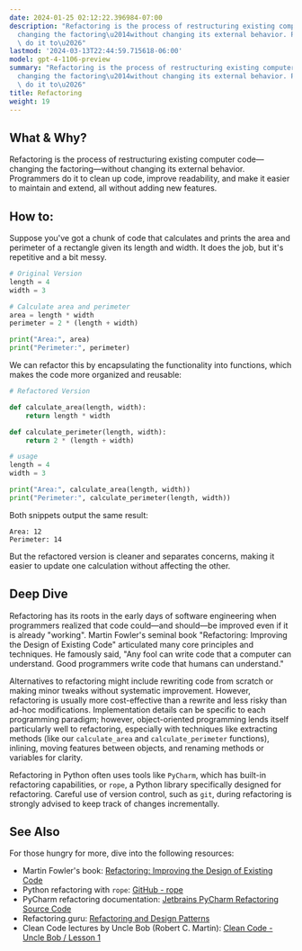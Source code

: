 ```yaml
---
date: 2024-01-25 02:12:22.396984-07:00
description: "Refactoring is the process of restructuring existing computer code\u2014\
  changing the factoring\u2014without changing its external behavior. Programmers\
  \ do it to\u2026"
lastmod: '2024-03-13T22:44:59.715618-06:00'
model: gpt-4-1106-preview
summary: "Refactoring is the process of restructuring existing computer code\u2014\
  changing the factoring\u2014without changing its external behavior. Programmers\
  \ do it to\u2026"
title: Refactoring
weight: 19
---
```


## What & Why?
Refactoring is the process of restructuring existing computer code—changing the factoring—without changing its external behavior. Programmers do it to clean up code, improve readability, and make it easier to maintain and extend, all without adding new features.

## How to:
Suppose you've got a chunk of code that calculates and prints the area and perimeter of a rectangle given its length and width. It does the job, but it's repetitive and a bit messy.

```python
# Original Version
length = 4
width = 3

# Calculate area and perimeter
area = length * width
perimeter = 2 * (length + width)

print("Area:", area)
print("Perimeter:", perimeter)
```

We can refactor this by encapsulating the functionality into functions, which makes the code more organized and reusable:

```python
# Refactored Version

def calculate_area(length, width):
    return length * width

def calculate_perimeter(length, width):
    return 2 * (length + width)

# usage
length = 4
width = 3

print("Area:", calculate_area(length, width))
print("Perimeter:", calculate_perimeter(length, width))
```

Both snippets output the same result:
```
Area: 12
Perimeter: 14
```

But the refactored version is cleaner and separates concerns, making it easier to update one calculation without affecting the other.

## Deep Dive
Refactoring has its roots in the early days of software engineering when programmers realized that code could—and should—be improved even if it is already "working". Martin Fowler's seminal book "Refactoring: Improving the Design of Existing Code" articulated many core principles and techniques. He famously said, "Any fool can write code that a computer can understand. Good programmers write code that humans can understand."

Alternatives to refactoring might include rewriting code from scratch or making minor tweaks without systematic improvement. However, refactoring is usually more cost-effective than a rewrite and less risky than ad-hoc modifications. Implementation details can be specific to each programming paradigm; however, object-oriented programming lends itself particularly well to refactoring, especially with techniques like extracting methods (like our `calculate_area` and `calculate_perimeter` functions), inlining, moving features between objects, and renaming methods or variables for clarity.

Refactoring in Python often uses tools like `PyCharm`, which has built-in refactoring capabilities, or `rope`, a Python library specifically designed for refactoring. Careful use of version control, such as `git`, during refactoring is strongly advised to keep track of changes incrementally.

## See Also
For those hungry for more, dive into the following resources:
- Martin Fowler's book: [Refactoring: Improving the Design of Existing Code](http://www.refactoring.com/)
- Python refactoring with `rope`: [GitHub - rope](https://github.com/python-rope/rope)
- PyCharm refactoring documentation: [Jetbrains PyCharm Refactoring Source Code](https://www.jetbrains.com/help/pycharm/refactoring-source-code.html)
- Refactoring.guru: [Refactoring and Design Patterns](https://refactoring.guru/refactoring)
- Clean Code lectures by Uncle Bob (Robert C. Martin): [Clean Code - Uncle Bob / Lesson 1](https://www.youtube.com/watch?v=7EmboKQH8lM)
